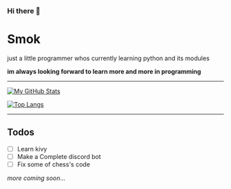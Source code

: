 ### Hi there 👋

# Smok

just a little programmer whos currently learning python and its modules

**im always looking forward to learn more and more in programming**
____
[![My GitHub Stats](https://github-readme-stats.vercel.app/api/?username=BigSmoke010&count_private=true&theme=tokyonight&showicons=true)]()

[![Top Langs](https://github-readme-stats.vercel.app/api/top-langs/?username=BigSmoke010&theme=tokyonight)](https://github.com/BigSmoke010/github-readme-stats)
____
## Todos

- [ ] Learn kivy 
- [ ] Make a Complete discord bot
- [ ] Fix some of chess's code

_more coming soon_...


